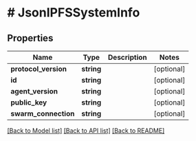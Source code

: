 # # JsonIPFSSystemInfo

## Properties

Name | Type | Description | Notes
------------ | ------------- | ------------- | -------------
**protocol_version** | **string** |  | [optional]
**id** | **string** |  | [optional]
**agent_version** | **string** |  | [optional]
**public_key** | **string** |  | [optional]
**swarm_connection** | **string** |  | [optional]

[[Back to Model list]](../../README.md#models) [[Back to API list]](../../README.md#endpoints) [[Back to README]](../../README.md)
